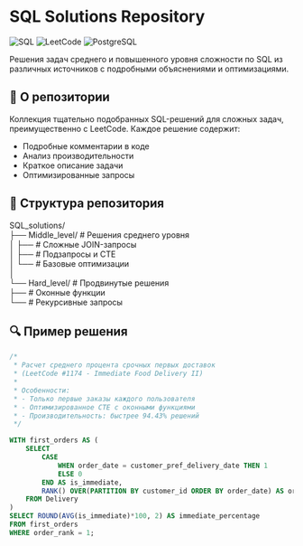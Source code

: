 # SQL Solutions Repository

![SQL](https://img.shields.io/badge/SQL-Intermediate%2B-blue)
![LeetCode](https://img.shields.io/badge/LeetCode-Solutions-orange)
![PostgreSQL](https://img.shields.io/badge/PostgreSQL-Compatible-brightgreen)

Решения задач среднего и повышенного уровня сложности по SQL из различных источников с подробными объяснениями и оптимизациями.

## 📌 О репозитории

Коллекция тщательно подобранных SQL-решений для сложных задач, преимущественно с LeetCode. Каждое решение содержит:

- Подробные комментарии в коде
- Анализ производительности
- Краткое описание задачи 
- Оптимизированные запросы

## 📂 Структура репозитория  
SQL_solutions/  
├── Middle_level/ # Решения среднего уровня  
│ ├── # Сложные JOIN-запросы  
│ ├── # Подзапросы и CTE  
│ └── # Базовые оптимизации  
│  
└── Hard_level/ # Продвинутые решения  
├── # Оконные функции  
└── # Рекурсивные запросы  


## 🔍 Пример решения

```sql
/*
 * Расчет среднего процента срочных первых доставок 
 * (LeetCode #1174 - Immediate Food Delivery II)
 *
 * Особенности:
 * - Только первые заказы каждого пользователя
 * - Оптимизированное CTE с оконными функциями
 * - Производительность: быстрее 94.43% решений
 */

WITH first_orders AS (
    SELECT 
        CASE
            WHEN order_date = customer_pref_delivery_date THEN 1
            ELSE 0
        END AS is_immediate,
        RANK() OVER(PARTITION BY customer_id ORDER BY order_date) AS order_rank
    FROM Delivery
)
SELECT ROUND(AVG(is_immediate)*100, 2) AS immediate_percentage
FROM first_orders
WHERE order_rank = 1;
